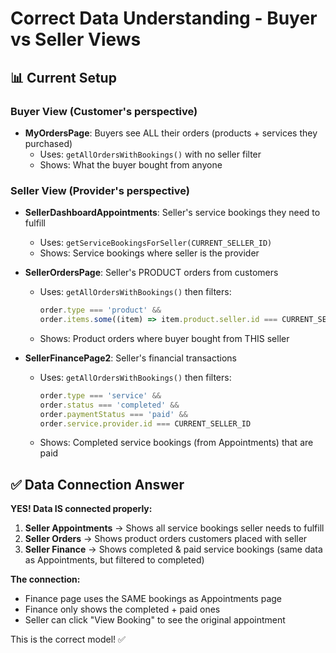 # Correct Data Understanding - Buyer vs Seller Views

## 📊 Current Setup

### **Buyer View** (Customer's perspective)
- **MyOrdersPage**: Buyers see ALL their orders (products + services they purchased)
  - Uses: `getAllOrdersWithBookings()` with no seller filter
  - Shows: What the buyer bought from anyone
  
### **Seller View** (Provider's perspective)
- **SellerDashboardAppointments**: Seller's service bookings they need to fulfill
  - Uses: `getServiceBookingsForSeller(CURRENT_SELLER_ID)`
  - Shows: Service bookings where seller is the provider
  
- **SellerOrdersPage**: Seller's PRODUCT orders from customers
  - Uses: `getAllOrdersWithBookings()` then filters:
    ```typescript
    order.type === 'product' && 
    order.items.some((item) => item.product.seller.id === CURRENT_SELLER_ID)
    ```
  - Shows: Product orders where buyer bought from THIS seller
  
- **SellerFinancePage2**: Seller's financial transactions
  - Uses: `getAllOrdersWithBookings()` then filters:
    ```typescript
    order.type === 'service' && 
    order.status === 'completed' && 
    order.paymentStatus === 'paid' &&
    order.service.provider.id === CURRENT_SELLER_ID
    ```
  - Shows: Completed service bookings (from Appointments) that are paid

## ✅ Data Connection Answer

**YES! Data IS connected properly:**

1. **Seller Appointments** → Shows all service bookings seller needs to fulfill
2. **Seller Orders** → Shows product orders customers placed with seller
3. **Seller Finance** → Shows completed & paid service bookings (same data as Appointments, but filtered to completed)

**The connection:**
- Finance page uses the SAME bookings as Appointments page
- Finance only shows the completed + paid ones
- Seller can click "View Booking" to see the original appointment

This is the correct model! ✅

